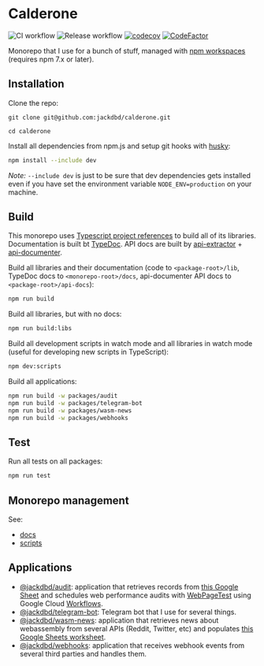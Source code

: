# Calderone

![CI workflow](https://github.com/jackdbd/calderone/actions/workflows/ci.yaml/badge.svg)
![Release workflow](https://github.com/jackdbd/calderone/actions/workflows/release.yaml/badge.svg)
[![codecov](https://codecov.io/gh/jackdbd/calderone/branch/main/graph/badge.svg?token=P5uJ3doRer)](https://codecov.io/gh/jackdbd/calderone)
[![CodeFactor](https://www.codefactor.io/repository/github/jackdbd/calderone/badge)](https://www.codefactor.io/repository/github/jackdbd/calderone)

Monorepo that I use for a bunch of stuff, managed with [npm workspaces](https://docs.npmjs.com/cli/v7/using-npm/workspaces/) (requires npm 7.x or later).

## Installation

Clone the repo:

```shell
git clone git@github.com:jackdbd/calderone.git

cd calderone
```

Install all dependencies from npm.js and setup git hooks with [husky](https://typicode.github.io/husky/):

```sh
npm install --include dev
```

*Note:* `--include dev` is just to be sure that dev dependencies gets installed even if you have set the environment variable `NODE_ENV=production` on your machine.

## Build

This monorepo uses [Typescript project references](https://www.typescriptlang.org/docs/handbook/project-references.html) to build all of its libraries.
Documentation is built bt [TypeDoc](https://typedoc.org/).
API docs are built by [api-extractor](https://api-extractor.com/) + [api-documenter](https://api-extractor.com/pages/setup/generating_docs/).

Build all libraries and their documentation (code to `<package-root>/lib`, TypeDoc docs to `<monorepo-root>/docs`, api-documenter API docs to `<package-root>/api-docs`):

```sh
npm run build
```

Build all libraries, but with no docs:

```sh
npm run build:libs
```

Build all development scripts in watch mode and all libraries in watch mode (useful for developing new scripts in TypeScript):

```sh
npm dev:scripts
```

Build all applications:

```sh
npm run build -w packages/audit
npm run build -w packages/telegram-bot
npm run build -w packages/wasm-news
npm run build -w packages/webhooks
```

## Test

Run all tests on all packages:

```sh
npm run test
```

## Monorepo management

See:

- [docs](./docs/README.md)
- [scripts](./scripts/README.md)

## Applications

- [@jackdbd/audit](./packages/audit/README.md): application that retrieves records from [this Google Sheet](https://docs.google.com/spreadsheets/d/12Z3HBsRuuJp8yXTa9uaK2CzY6so_uIOrRGa8kaq8ZPk/edit#gid=0) and schedules web performance audits with [WebPageTest](https://docs.webpagetest.org/api/reference) using Google Cloud [Workflows](https://console.cloud.google.com/workflows?project=prj-kitchen-sink).
- [@jackdbd/telegram-bot](./packages/telegram-bot/README.md): Telegram bot that I use for several things.
- [@jackdbd/wasm-news](./packages/wasm-news/README.md): application that retrieves news about webassembly from several APIs (Reddit, Twitter, etc) and populates [this Google Sheets worksheet](https://docs.google.com/spreadsheets/d/1_px1dEv87iuDTTG6f6QfeSdNrGUhIsb941KDQwTOGLc).
- [@jackdbd/webhooks](./packages/webhooks/README.md): application that receives webhook events from several third parties and handles them.
